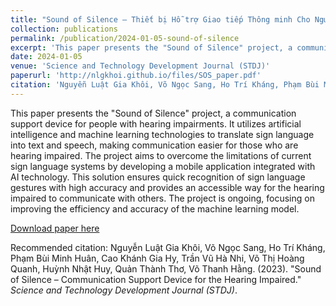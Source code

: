 ```yaml
---
title: "Sound of Silence – Thiết bị Hỗ trợ Giao tiếp Thông minh Cho Người Khiếm Thính (English: Sound of Silence – Communication Support Device for the Hearing Impaired)"
collection: publications
permalink: /publication/2024-01-05-sound-of-silence
excerpt: 'This paper presents the "Sound of Silence" project, a communication support device for people with hearing impairments, using artificial intelligence and machine learning to translate sign language into text and speech.'
date: 2024-01-05
venue: 'Science and Technology Development Journal (STDJ)'
paperurl: 'http://nlgkhoi.github.io/files/SOS_paper.pdf'
citation: 'Nguyễn Luật Gia Khôi, Võ Ngọc Sang, Ho Trí Kháng, Phạm Bùi Minh Huân, Cao Khánh Gia Hy, Trần Vũ Hà Nhi, Võ Thị Hoàng Quanh, Huỳnh Nhật Huy, Quản Thành Thơ, Võ Thanh Hằng. (2024). "Sound of Silence – Thiết bị Hỗ trợ Giao tiếp Thông minh Cho Người Khiếm Thính." <i>Science and Technology Development Journal (STDJ)</i>.'
---
```

This paper presents the "Sound of Silence" project, a communication support device for people with hearing impairments. It utilizes artificial intelligence and machine learning technologies to translate sign language into text and speech, making communication easier for those who are hearing impaired. The project aims to overcome the limitations of current sign language systems by developing a mobile application integrated with AI technology. This solution ensures quick recognition of sign language gestures with high accuracy and provides an accessible way for the hearing impaired to communicate with others. The project is ongoing, focusing on improving the efficiency and accuracy of the machine learning model.

[Download paper here](http://nlgkhoi.github.io/files/SOS_paper.pdf)

Recommended citation: Nguyễn Luật Gia Khôi, Võ Ngọc Sang, Ho Trí Kháng, Phạm Bùi Minh Huân, Cao Khánh Gia Hy, Trần Vũ Hà Nhi, Võ Thị Hoàng Quanh, Huỳnh Nhật Huy, Quản Thành Thơ, Võ Thanh Hằng. (2023). "Sound of Silence – Communication Support Device for the Hearing Impaired." *Science and Technology Development Journal (STDJ)*.
